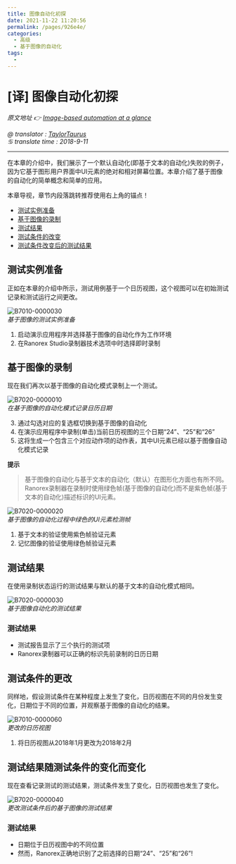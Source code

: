 ```yaml
---
title: 图像自动化初探
date: 2021-11-22 11:20:56
permalink: /pages/926e4e/
categories:
  - 高级
  - 基于图像的自动化
tags:
  - 
---
```

# [译] 图像自动化初探

*原文地址 👉 [Image-based automation at a glance][0]*

*@ translator : [TaylorTaurus](https://github.com/taylortaurus)*    
*♋ translate time : 2018-9-11*  

---

在本章的介绍中，我们展示了一个默认自动化(即基于文本的自动化)失败的例子，因为它基于图形用户界面中UI元素的绝对和相对屏幕位置。本章介绍了基于图像的自动化的简单概念和简单的应用。

本章导视，章节内段落跳转推荐使用右上角的锚点！

- [测试实例准备](##测试实例准备)
- [基于图像的录制](##基于图像的录制)
- [测试结果](##基于图像的录制)
- [测试条件的改变](##基于图像的录制)
- [测试条件改变后的测试结果](##基于图像的录制)

## 测试实例准备

正如在本章的介绍中所示，测试用例基于一个日历视图，这个视图可以在初始测试记录和测试运行之间更改。

![B7010-0000030](https://gitee.com/taylortaurus/RX_UserGuide_GitBook_Picbed/raw/master/Image-basedAutomation/B7010-0000030.png)    
*基于图像的测试实例准备*  

1. 启动演示应用程序并选择基于图像的自动化作为工作环境
2. 在Ranorex Studio录制器技术选项中时选择即时录制

## 基于图像的录制

现在我们再次以基于图像的自动化模式录制上一个测试。

![B7020-0000010](https://gitee.com/taylortaurus/RX_UserGuide_GitBook_Picbed/raw/master/Image-basedAutomation/B7020-0000010.png)  
*在基于图像的自动化模式记录日历日期*

3. 通过勾选对应的复选框切换到基于图像的自动化
4. 在演示应用程序中录制(单击)当前日历视图的三个日期“24”、“25”和“26”
5. 这将生成一个包含三个对应动作项的动作表，其中UI元素已经以基于图像自动化模式记录

**提示**  
> 基于图像的自动化与基于文本的自动化（默认）在图形化方面也有所不同。
Ranorex录制器在录制时使用绿色帧(基于图像的自动化)而不是紫色帧(基于文本的自动化)描述标识的UI元素。  

![B7020-0000020](https://gitee.com/taylortaurus/RX_UserGuide_GitBook_Picbed/raw/master/Image-basedAutomation/B7020-0000020.png)  
*基于图像的自动化过程中绿色的UI元素检测帧*  

1. 基于文本的验证使用紫色帧验证元素
2. 记忆图像的验证使用绿色帧验证元素

## 测试结果

在使用录制状态运行的测试结果与默认的基于文本的自动化模式相同。

![B7020-0000030](https://gitee.com/taylortaurus/RX_UserGuide_GitBook_Picbed/raw/master/Image-basedAutomation/B7020-0000030.gif)  
*基于图像自动化的测试结果*

### 测试结果

- 测试报告显示了三个执行的测试项
- Ranorex录制器可以正确的标识先前录制的日历日期

## 测试条件的更改

同样地，假设测试条件在某种程度上发生了变化，日历视图在不同的月份发生变化，日期位于不同的位置，并观察基于图像的自动化的结果。

![B7010-0000060](https://gitee.com/taylortaurus/RX_UserGuide_GitBook_Picbed/raw/master/Image-basedAutomation/B7010-0000060.png)  
*更改的日历视图*  

1. 将日历视图从2018年1月更改为2018年2月

## 测试结果随测试条件的变化而变化

现在查看记录测试的测试结果，测试条件发生了变化，日历视图也发生了变化。

![B7020-0000040](https://gitee.com/taylortaurus/RX_UserGuide_GitBook_Picbed/raw/master/Image-basedAutomation/B7020-0000040.gif)  
*更改测试条件后的基于图像的测试结果*

### 测试结果

- 日期位于日历视图中的不同位置
- 然而，Ranorex正确地识别了之前选择的日期“24”、“25”和“26”!

[0]: https://www.ranorex.com/help/latest/ranorex-studio-advanced/image-based-automation/image-based-automation-glance/
